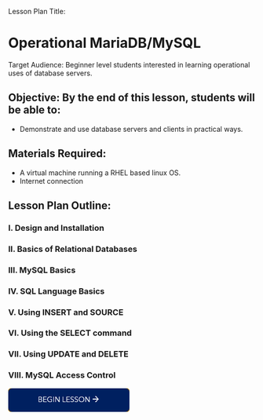 Lesson Plan Title:
# Operational MariaDB/MySQL
Target Audience: Beginner level students interested in learning operational uses of database servers.

## Objective: By the end of this lesson, students will be able to:
- Demonstrate and use database servers and clients in practical ways.

## Materials Required:
- A virtual machine running a RHEL based linux OS.
- Internet connection

## Lesson Plan Outline:

### I. Design and Installation

### II. Basics of Relational Databases

### III. MySQL Basics

### IV. SQL Language Basics

### V. Using INSERT and SOURCE

### VI. Using the SELECT command

### VII. Using UPDATE and DELETE

### VIII. MySQL Access Control

[![begin_lesson](./images/begin_lesson.png)](./1_Design_and_Installation.md)
